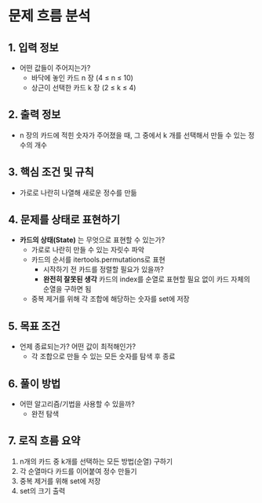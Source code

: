 # 문제 흐름 분석

## 1. 입력 정보
- 어떤 값들이 주어지는가?
  - 바닥에 놓인 카드 n 장 (4 ≤ n ≤ 10)
  - 상근이 선택한 카드 k 장 (2 ≤ k ≤ 4)

## 2. 출력 정보
- n 장의 카드에 적힌 숫자가 주어졌을 때, 그 중에서 k 개를 선택해서 만들 수 있는 정수의 개수

## 3. 핵심 조건 및 규칙
- 가로로 나란히 나열해 새로운 정수를 만듦

## 4. 문제를 상태로 표현하기
- **카드의 상태(State)** 는 무엇으로 표현할 수 있는가?
  - 가로로 나란히 만들 수 있는 자릿수 파악
  - 카드의 순서를 itertools.permutations로 표현
    - 시작하기 전 카드를 정렬할 필요가 있을까?
    - **완전히 잘못된 생각** 카드의 index를 순열로 표현할 필요 없이 카드 자체의 순열을 구하면 됨
  - 중복 제거를 위해 각 조합에 해당하는 숫자를 set에 저장

## 5. 목표 조건
- 언제 종료되는가? 어떤 값이 최적해인가?
  - 각 조합으로 만들 수 있는 모든 숫자를 탐색 후 종료

## 6. 풀이 방법
- 어떤 알고리즘/기법을 사용할 수 있을까?
  - 완전 탐색

## 7. 로직 흐름 요약
1. n개의 카드 중 k개를 선택하는 모든 방법(순열) 구하기
2. 각 순열마다 카드를 이어붙여 정수 만들기
3. 중복 제거를 위해 set에 저장
4. set의 크기 출력